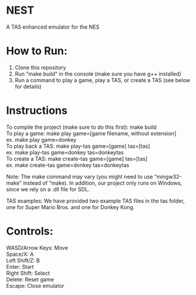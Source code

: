 # NEST
A TAS enhanced emulator for the NES

# How to Run:
1) Clone this repository
2) Run "make build" in the console (make sure you have g++ installed)
3) Run a command to play a game, play a TAS, or create a TAS (see below for details)

# Instructions
To compile the project (make sure to do this first): make build  
To play a game: make play game=[game filename, without extension]  
	ex. make play game=donkey  
To play back a TAS: make play-tas game=[game] tas=[tas]  
	ex. make play-tas game=donkey tas=donkeytas  
To create a TAS: make create-tas game=[game] tas=[tas]  
	ex. make create-tas game=donkey tas=donkeytas  

Note: The make command may vary (you might need to use “mingw32-make” instead of “make). In addition, our project only runs on Windows, since we rely on a .dll file for SDL.  

TAS examples: We have provided two example TAS files in the tas folder, one for Super Mario Bros. and one for Donkey Kong.  

# Controls:  
WASD/Arrow Keys: Move  
Space/X: A  
Left Shift/Z: B  
Enter: Start  
Right Shift: Select  
Delete: Reset game  
Escape: Close emulator  
